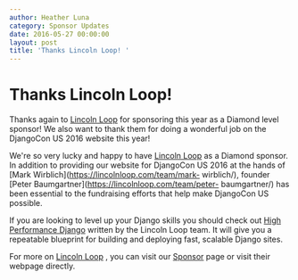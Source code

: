 ```yaml
---
author: Heather Luna
category: Sponsor Updates
date: 2016-05-27 00:00:00
layout: post
title: 'Thanks Lincoln Loop! '
---
```


# Thanks Lincoln Loop!

Thanks again to [Lincoln Loop](https://lincolnloop.com/) for sponsoring this
year as a Diamond level sponsor! We also want to thank them for doing a
wonderful job on the DjangoCon US 2016 website this year!

We're so very lucky and happy to have [Lincoln Loop](https://lincolnloop.com)
as a Diamond sponsor. In addition to providing our website for DjangoCon US
2016 at the hands of [Mark Wirblich](https://lincolnloop.com/team/mark-
wirblich/), founder [Peter Baumgartner](https://lincolnloop.com/team/peter-
baumgartner/) has been essential to the fundraising efforts that help make
DjangoCon US possible.

If you are looking to level up your Django skills you should check out [High
Performance Django](https://highperformancedjango.com/) written by the Lincoln
Loop team. It will give you a repeatable blueprint for building and deploying
fast, scalable Django sites.

For more on [Lincoln Loop](https://lincolnloop.com) , you can visit our
[Sponsor](https://2016.djangocon.us/sponsors/) page or visit their webpage
directly.